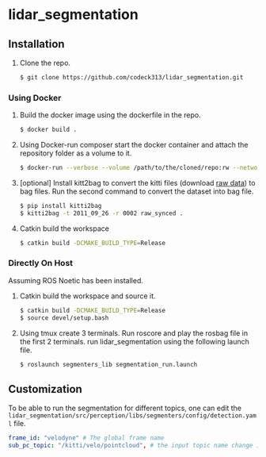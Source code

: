 # lidar_segmentation

<!-- GETTING STARTED -->


## Installation

1. Clone the repo.
   ```sh
   $ git clone https://github.com/codeck313/lidar_segmentation.git
   ```
### Using Docker
1. Build the docker image using the dockerfile in the repo. 
   ```sh
   $ docker build .
   ```
   
2. Using Docker-run composer start the docker container and attach the repository folder as a volume to it.
	 ```sh
   $ docker-run --verbose --volume /path/to/the/cloned/repo:rw --network host ros:noetic-full
   ```
3. [optional] Install kitt2bag to convert the kitti files (download [raw data](https://www.cvlibs.net/datasets/kitti/raw_data.php)) to bag files. Run the second command to convert the dataset into bag file. 
   ```sh
   $ pip install kitti2bag
   $ kitti2bag -t 2011_09_26 -r 0002 raw_synced .
   ```

4. Catkin build the workspace
	 ```sh
	 $ catkin build -DCMAKE_BUILD_TYPE=Release
	``` 
### Directly On Host
Assuming ROS Noetic has been installed.
1. Catkin build the workspace and source it.
	 ```sh
	 $ catkin build -DCMAKE_BUILD_TYPE=Release
	 $ source devel/setup.bash
	```
2. Using tmux create 3 terminals. Run roscore and play the rosbag file in the first 2 terminals. run lidar_segmentation using the following launch file.
	 ```sh
	 $ roslaunch segmenters_lib segmentation_run.launch
	``` 
	
## Customization
To be able to run the segmentation for different topics, one can edit the ```lidar_segmentation/src/perception/libs/segmenters/config/detection.yaml``` file.
```yaml
frame_id: "velodyne" # The global frame name
sub_pc_topic: "/kitti/velo/pointcloud", # the input topic name change it to required one from CARLA or live data
```
